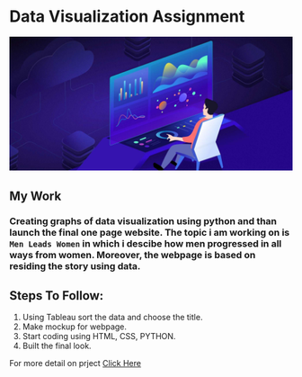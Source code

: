 # Data Visualization Assignment
![visual images](/images/datavisualization.jpg)

## My Work
### Creating graphs of data visualization using python and than launch the final one page website. The topic i am working on is ````Men Leads Women```` in which i descibe how men progressed in all ways from women. Moreover, the webpage is based on residing the story using data.

## Steps To Follow:
1. Using Tableau sort the data and choose the title.
2. Make mockup for webpage.
3. Start coding using HTML, CSS, PYTHON.
4. Built the final look.

For more detail on prject [Click Here ](https://docs.google.com/document/d/1P0IYK4Atj3c8UzFIG-Oym_3JDej8aRX3jJOaRiSQJ-8/edit)


